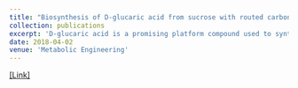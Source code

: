 ```yaml
---
title: "Biosynthesis of D-glucaric acid from sucrose with routed carbon distribution in metabolically engineered <i>Escherichia coli</i>"
collection: publications
excerpt: 'D-glucaric acid is a promising platform compound used to synthesize many other value-added or commodity chemicals'
date: 2018-04-02
venue: 'Metabolic Engineering'
---
```

[[Link]](https://www.sciencedirect.com/science/article/pii/S1096717617304846)

